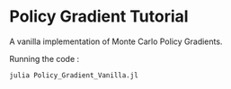 # Policy Gradient Tutorial

A vanilla implementation of Monte Carlo Policy Gradients.

Running the code : 

```
julia Policy_Gradient_Vanilla.jl
```